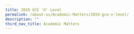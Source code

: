 ```yaml
---
title: 2019 GCE 'O' Level
permalink: /about-us/Academic-Matters/2019-gce-o-level/
description: ""
third_nav_title: Academic Matters
---
```

